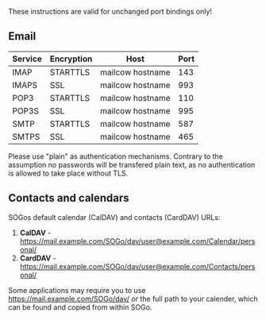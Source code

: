 These instructions are valid for unchanged port bindings only!

## Email

|Service|Encryption|Host|Port|
|--- |--- |--- |--- |
|IMAP|STARTTLS|<span class="client_variables_available"> <code><span class="client_var_host"></span><span class="client_var_port"></span></code></span><span class="client_variables_unavailable">mailcow hostname</span>|143|
|IMAPS|SSL|<span class="client_variables_available"> <code><span class="client_var_host"></span><span class="client_var_port"></span></code></span><span class="client_variables_unavailable">mailcow hostname</span>|993|
|POP3|STARTTLS|<span class="client_variables_available"> <code><span class="client_var_host"></span><span class="client_var_port"></span></code></span><span class="client_variables_unavailable">mailcow hostname</span>|110|
|POP3S|SSL|<span class="client_variables_available"> <code><span class="client_var_host"></span><span class="client_var_port"></span></code></span><span class="client_variables_unavailable">mailcow hostname</span>|995|
|SMTP|STARTTLS|<span class="client_variables_available"> <code><span class="client_var_host"></span><span class="client_var_port"></span></code></span><span class="client_variables_unavailable">mailcow hostname</span>|587|
|SMTPS|SSL|<span class="client_variables_available"> <code><span class="client_var_host"></span><span class="client_var_port"></span></code></span><span class="client_variables_unavailable">mailcow hostname</span>|465|

Please use "plain" as authentication mechanisms. Contrary to the assumption no passwords will be transfered plain text, as no authentication is allowed to take place without TLS.

## Contacts and calendars

SOGos default calendar (CalDAV) and contacts (CardDAV) URLs:

1. **CalDAV** - https://mail.example.com/SOGo/dav/user@example.com/Calendar/personal/
2. **CardDAV** - https://mail.example.com/SOGo/dav/user@example.com/Contacts/personal/

Some applications may require you to use https://mail.example.com/SOGo/dav/ _or_ the full path to your calender, which can be found and copied from within SOGo.

